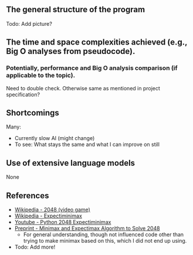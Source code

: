 ## The general structure of the program
Todo:
Add picture?
## The time and space complexities achieved (e.g., Big O analyses from pseudocode).
### Potentially, performance and Big O analysis comparison (if applicable to the topic).
Need to double check. Otherwise same as mentioned in project specification?
## Shortcomings
Many:
- Currently slow AI (might change)
- To see: What stays the same and what I can improve on still
## Use of extensive language models
None
## References
- [Wikipedia - 2048 (video game)](https://en.wikipedia.org/wiki/2048_(video_game))
- [Wikipedia - Expectiminimax](https://en.wikipedia.org/wiki/Expectiminimax#:~:text=The%20expectiminimax%20algorithm%20is%20a,elements%20such%20as%20dice%20rolls.)
- [Youtube - Python 2048 Expectiminimax](https://www.youtube.com/watch?v=0fOLkZJ-Q6I&ab_channel=MichaelSchrandt)
- [Preprint - Minimax and Expectimax Algorithm to Solve 2048](https://osf.io/preprints/osf/xfdsr)
  - For general understanding, though not influenced code other than trying to make minimax based on this, which I did not end up using.
- Todo: Add more!
